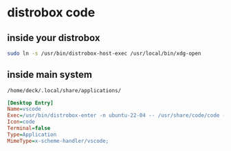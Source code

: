 # distrobox code

## inside your distrobox

```bash
sudo ln -s /usr/bin/distrobox-host-exec /usr/local/bin/xdg-open
```

## inside main system

```bash
/home/deck/.local/share/applications/
```

```ini
[Desktop Entry]
Name=vscode
Exec=/usr/bin/distrobox-enter -n ubuntu-22-04 -- /usr/share/code/code --open-url %U
Icon=code
Terminal=false
Type=Application
MimeType=x-scheme-handler/vscode;
```
